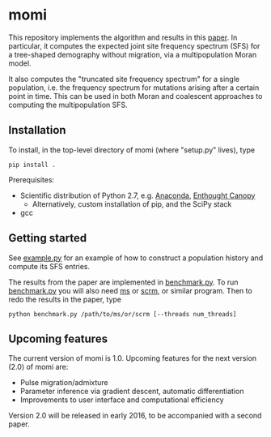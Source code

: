 # momi

This repository implements the algorithm and results in this [paper](http://arxiv.org/abs/1503.01133).
In particular, it computes the expected joint site frequency spectrum (SFS) for a tree-shaped demography without migration,
via a multipopulation Moran model.

It also computes the "truncated site frequency spectrum" for a single population, i.e. the frequency
spectrum for mutations arising after a certain point in time. This can be used in both Moran and coalescent
approaches to computing the multipopulation SFS.

## Installation

To install, in the top-level directory of momi (where "setup.py" lives), type
```
pip install .
```
Prerequisites:
* Scientific distribution of Python 2.7, e.g. [Anaconda](http://continuum.io/downloads), [Enthought Canopy](https://www.enthought.com/products/canopy/)
  * Alternatively, custom installation of pip, and the SciPy stack
* gcc

## Getting started

See [example.py](example.py) for an example of how to construct a population history and compute its SFS entries.

The results from the paper are implemented in [benchmark.py](benchmark.py). To run [benchmark.py](benchmark.py) you will also need [ms](http://home.uchicago.edu/rhudson1/source/mksamples.html) or [scrm](https://scrm.github.io/), or similar program. Then to redo the results in the paper, type
```
python benchmark.py /path/to/ms/or/scrm [--threads num_threads]
```


## Upcoming features

The current version of momi is 1.0. Upcoming features for the next version (2.0) of momi are:
* Pulse migration/admixture
* Parameter inference via gradient descent, automatic differentiation
* Improvements to user interface and computational efficiency

Version 2.0 will be released in early 2016, to be accompanied with a second paper.
